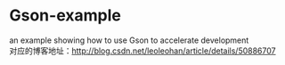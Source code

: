 # Gson-example
an example showing how to use Gson to accelerate development  
对应的博客地址：http://blog.csdn.net/leoleohan/article/details/50886707
